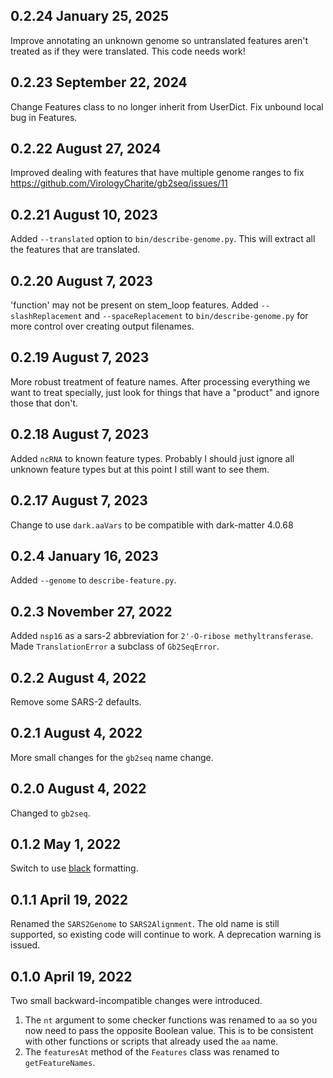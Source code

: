 ## 0.2.24 January 25, 2025

Improve annotating an unknown genome so untranslated features aren't treated
as if they were translated. This code needs work!

## 0.2.23 September 22, 2024

Change Features class to no longer inherit from UserDict. Fix unbound local bug in Features.

## 0.2.22 August 27, 2024

Improved dealing with features that have multiple genome ranges to fix
https://github.com/VirologyCharite/gb2seq/issues/11

## 0.2.21 August 10, 2023
Added `--translated` option to `bin/describe-genome.py`.
This will extract all the features that are translated.

## 0.2.20 August 7, 2023

'function' may not be present on stem_loop features. Added
`--slashReplacement` and `--spaceReplacement` to `bin/describe-genome.py`
for more control over creating output filenames.

## 0.2.19 August 7, 2023

More robust treatment of feature names. After processing everything we want
to treat specially, just look for things that have a "product" and ignore
those that don't.

## 0.2.18 August 7, 2023

Added `ncRNA` to known feature types. Probably I should just ignore all
unknown feature types but at this point I still want to see them.

## 0.2.17 August 7, 2023

Change to use `dark.aaVars` to be compatible with dark-matter 4.0.68

## 0.2.4 January 16, 2023

Added `--genome` to `describe-feature.py`.

## 0.2.3 November 27, 2022

Added `nsp16` as a sars-2 abbreviation for `2'-O-ribose
methyltransferase`. Made `TranslationError` a subclass of `Gb2SeqError`.

## 0.2.2 August 4, 2022

Remove some SARS-2 defaults.

## 0.2.1 August 4, 2022

More small changes for the `gb2seq` name change.

## 0.2.0 August 4, 2022

Changed to `gb2seq`.

## 0.1.2 May 1, 2022

Switch to use [black](https://black.readthedocs.io/en/stable/index.html) formatting.

## 0.1.1 April 19, 2022

Renamed the `SARS2Genome` to `SARS2Alignment`. The old name is still
supported, so existing code will continue to work. A deprecation warning is
issued.

## 0.1.0 April 19, 2022

Two small backward-incompatible changes were introduced.

1. The `nt` argument to some checker functions was renamed to `aa` so you
   now need to pass the opposite Boolean value. This is to be consistent
   with other functions or scripts that already used the `aa` name.
1. The `featuresAt` method of the `Features` class was renamed to
   `getFeatureNames`.
